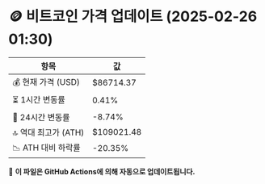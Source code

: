 # 🪙 비트코인 가격 업데이트 (2025-02-26 01:30)

| 항목                | 값 |
|--------------------|----------------|
| 💰 현재 가격 (USD) | $86714.37 |
| ⏳ 1시간 변동률    | 0.41% |
| 📆 24시간 변동률   | -8.74% |
| 🔝 역대 최고가 (ATH) | $109021.48 |
| 📉 ATH 대비 하락률 | -20.35% |

🔄 **이 파일은 GitHub Actions에 의해 자동으로 업데이트됩니다.**
